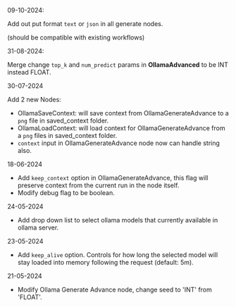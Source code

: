 09-10-2024:

Add out put format `text` or `json` in all generate nodes.

(should be compatible with existing workflows)

31-08-2024:

Merge change `top_k` and `num_predict` params in **OllamaAdvanced** to be INT instead FLOAT.

30-07-2024

Add 2 new Nodes:

- OllamaSaveContext: will save context from OllamaGenerateAdvance to a `png` file in saved_context folder.
- OllamaLoadContext: will load context for OllamaGenerateAdvance from a `png` files in saved_context folder.
- `context` input in OllamaGenerateAdvance node now can handle string also.

18-06-2024

- Add `keep_context` option in OllamaGenerateAdvance, this flag will preserve context from the current run in the node itself.
- Modify debug flag to be boolean.

24-05-2024

- Add drop down list to select ollama models that currently available in ollama server.

23-05-2024

- Add `keep_alive` option. Controls for how long the selected model will stay loaded into memory following the request (default: 5m).

21-05-2024

- Modify Ollama Generate Advance node, change seed to 'INT' from 'FLOAT'.
